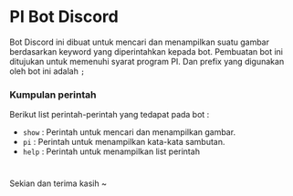 # PI Bot Discord
Bot Discord ini dibuat untuk mencari dan menampilkan suatu gambar berdasarkan keyword yang diperintahkan kepada bot. Pembuatan bot ini ditujukan untuk memenuhi syarat program PI. Dan prefix yang digunakan oleh bot ini adalah `;`

### Kumpulan perintah
Berikut list perintah-perintah yang tedapat pada bot :
- `show` : Perintah untuk mencari dan menampilkan gambar.
- `pi` : Perintah untuk menampilkan kata-kata sambutan.
- `help` : Perintah untuk menampilkan list perintah
#
Sekian dan terima kasih ~
